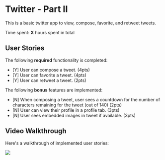 # Twitter - Part II

This is a basic twitter app to view, compose, favorite, and retweet tweets.

Time spent: **X** hours spent in total

## User Stories

The following **required** functionality is completed:

- [Y] User can compose a tweet. (4pts)
- [Y] User can favorite a tweet. (4pts)
- [Y] User can retweet a tweet. (2pts)

The following **bonus** features are implemented:

- [N] When composing a tweet, user sees a countdown for the number of characters remaining for the tweet (out of 140) (2pts)
- [N] User can view their profile in a profile tab. (3pts)
- [N] User sees embedded images in tweet if available. (3pts)

## Video Walkthrough

Here's a walkthrough of implemented user stories:

![](unit4gif.gif)
